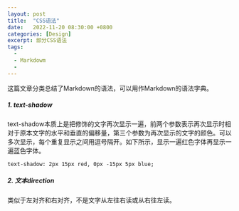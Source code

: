 ```yaml
---
layout: post
title:  "CSS语法"
date:   2022-11-20 08:30:00 +0800
categories: [Design]
excerpt: 部分CSS语法
tags:
  -  
  - Markdowm
  - 
---
```


这篇文章分类总结了Markdown的语法，可以用作Markdown的语法字典。


##### 1. text-shadow
text-shadow本质上是把修饰的文字再次显示一遍，前两个参数表示再次显示时相对于原本文字的水平和垂直的偏移量，第三个参数为再次显示的文字的颜色。可以多次显示，每个重复显示之间用逗号隔开。如下所示，显示一遍红色字体再显示一遍蓝色字体。
```
text-shadow: 2px 15px red, 0px -15px 5px blue;
```

##### 2. 文本direction
类似于左对齐和右对齐，不是文字从左往右读或从右往左读。

